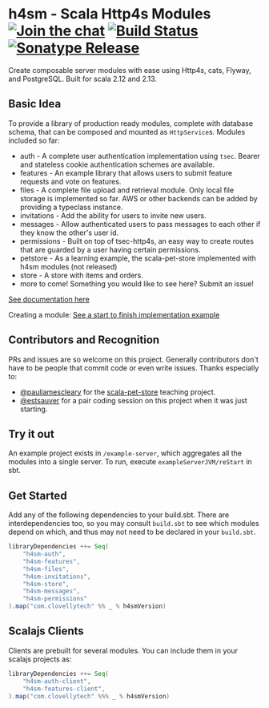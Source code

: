 h4sm - Scala Http4s Modules [![Join the chat][gitter-badge]][gitter-url] [![Build Status][travis-badge]][travis-url] [![Sonatype Release][sonatype-badge]][sonatype-url]
============

Create composable server modules with ease using Http4s, cats, Flyway, and PostgreSQL. Built for scala 2.12 and 2.13.

Basic Idea
---
To provide a library of production ready modules, complete with database schema, that can be composed and mounted as `HttpService`s. Modules included so far:

* auth - A complete user authentication implementation using `tsec`. Bearer and stateless cookie authentication schemes are available.
* features - An example library that allows users to submit feature requests and vote on features.
* files - A complete file upload and retrieval module. Only local file storage is implemented so far. AWS or other backends can be added by providing a typeclass instance.
* invitations - Add the ability for users to invite new users.
* messages - Allow authenticated users to pass messages to each other if they know the other's user id.
* permissions - Built on top of tsec-http4s, an easy way to create routes that are guarded by a user having certain permissions.
* petstore - As a learning example, the scala-pet-store implemented with h4sm modules (not released)
* store - A store with items and orders.
* more to come! Something you would like to see here? Submit an issue!

[See documentation here](https://clovellytech.github.io/http4s-modules)

Creating a module: [See a start to finish implementation example](https://clovellytech.github.io/http4s-modules/docs/by-example/petstore/)

## Contributors and Recognition

PRs and issues are so welcome on this project. Generally contributors don't have to be people that commit code or even write issues. Thanks especially to:

* [@pauljamescleary](https://github.com/pauljamescleary) for the [scala-pet-store](https://github.com/pauljamescleary/scala-pet-store) teaching project.
* [@estsauver](https://github.com/estsauver) for a pair coding session on this project when it was just starting.


Try it out
---
An example project exists in `/example-server`, which aggregates all the modules into a single server. To run, execute `exampleServerJVM/reStart` in sbt.

Get Started
---
Add any of the following dependencies to your build.sbt. There are interdependencies too, so you may consult `build.sbt` to see which modules depend on which, and thus may not need to be declared in your `build.sbt`.

```scala
libraryDependencies ++= Seq(
	"h4sm-auth",
	"h4sm-features",
	"h4sm-files",
	"h4sm-invitations",
	"h4sm-store",
	"h4sm-messages",
	"h4sm-permissions"
).map("com.clovellytech" %% _ % h4smVersion)
```

## Scalajs Clients

Clients are prebuilt for several modules. You can include them in your scalajs projects as:

```scala
libraryDependencies ++= Seq(
    "h4sm-auth-client",
    "h4sm-features-client",
).map("com.clovellytech" %%% _ % h4smVersion)
```


[gitter-badge]: https://badges.gitter.im/clovellytech/http4s-modules.svg "Chat"
[gitter-url]: https://gitter.im/clovellytech/http4s-modules?utm_source=badge&utm_medium=badge&utm_campaign=pr-badge&utm_content=badge "Chat"
[travis-badge]: https://travis-ci.com/clovellytech/http4s-modules.svg?branch=master "Build Status"
[travis-url]: https://travis-ci.com/clovellytech/http4s-modules "Build Status"
[sonatype-badge]: https://img.shields.io/nexus/r/com.clovellytech/h4sm-auth_2.12.svg?server=https://oss.sonatype.org "Sonatype Releases"
[sonatype-url]: https://oss.sonatype.org/content/groups/public/com/clovellytech/ "Sonatype Releases"
